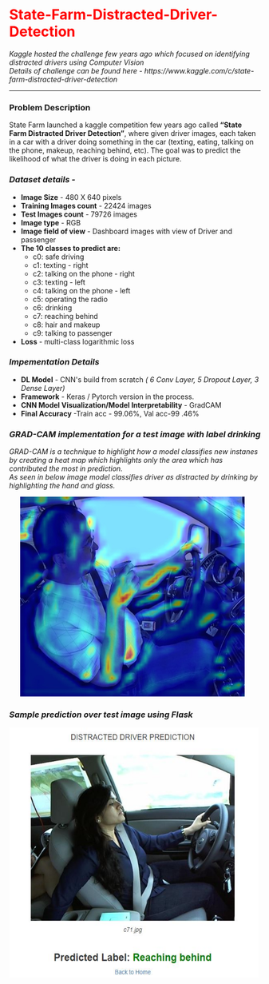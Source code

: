  <h1 span style="color:red;">State-Farm-Distracted-Driver-Detection</h1>

<p><i> Kaggle hosted the challenge few years ago which focused on identifying distracted drivers using Computer Vision <br>
    Details of challenge can be found here - https://www.kaggle.com/c/state-farm-distracted-driver-detection </i></p>
    <hr>
    
<h3> Problem Description </h3>
<p>State Farm launched a kaggle competition few years ago called <b>“State Farm Distracted Driver Detection”</b>, where given driver images, each taken in a car with a driver doing something in the car (texting, eating, talking on the phone, makeup, reaching behind, etc). The goal was to predict the likelihood of what the driver is doing in each picture.</p>
    
  <h3><i>Dataset details -</i></h3> 
  <ul>
    <li><b> Image Size</b> - 480 X 640 pixels</li>
    <li><b> Training Images count</b> - 22424 images </li>
    <li><b> Test Images count</b> - 79726 images </li>
    <li><b> Image type</b> - RGB </li>
    <li><b> Image field of view</b> - Dashboard images with view of Driver and passenger </li>
    <li><b> The 10 classes to predict are:</b> <br>
        <ul>
          <li>    c0: safe driving<br>
          <li>    c1: texting - right<br>
          <li>    c2: talking on the phone - right<br>
          <li>    c3: texting - left<br>
          <li>    c4: talking on the phone - left<br>
          <li>    c5: operating the radio<br>
          <li>    c6: drinking<br>
          <li>    c7: reaching behind<br>
          <li>    c8: hair and makeup<br>
          <li>    c9: talking to passenger</ul>
    <li><b> Loss</b> - multi-class logarithmic loss</li>
  </ul>
  
  <h3><i> Impementation Details</i></h3>
  <ul>
    <li><b> DL Model</b> - CNN's build from scratch <i>( 6 Conv Layer, 5 Dropout Layer, 3 Dense Layer)</i>
    <li><b> Framework</b> - Keras / Pytorch version in the process.
    <li><b> CNN Model Visualization/Model Interpretability</b> - GradCAM
    <li><b> Final Accuracy</b> -Train acc - 99.06%, Val acc-99 .46%
  </ul>

 
<h3><i> GRAD-CAM implementation for a test image with label drinking </i></h3>
<p><i> GRAD-CAM is a technique to highlight how a model classifies new instanes by creating a heat map which highlights only the area which has contributed the most in prediction.<br> As seen in below image model classifies driver as distracted by drinking by highlighting the hand and glass.</i></p>
<p align='center'> 
<img src="superimposed_img.jpg"
     alt="Markdown Monster icon"
     style="float: center; margin-right: 10px;"
     height=400
     width=450/>
</p>

<h3><i> Sample prediction over test image using Flask </i></h3>
<p align='center'> 
<img src="Sample_prediction.JPG"
     alt="Markdown Monster icon"
     style="float: center; margin-right: 10px;"
     height=500
     width=500 />
</p>
